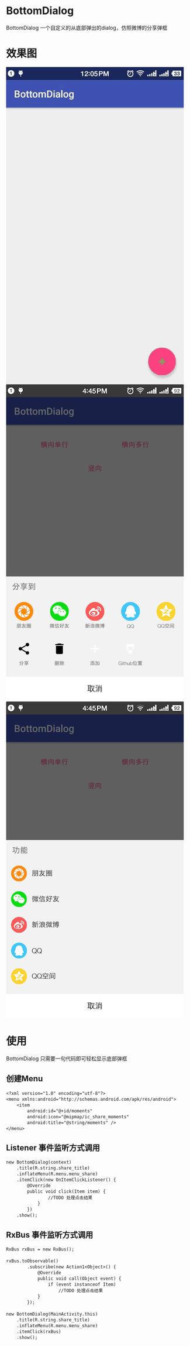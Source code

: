 # BottomDialog
BottomDialog 一个自定义的从底部弹出的dialog，仿照微博的分享弹框

# 效果图
![Alt text](/art/demo.gif)![Alt text](/art/horizontal.png)![Alt text](/art/vertical.png)

# 使用
BottomDialog 只需要一句代码即可轻松显示底部弹框

## 创建Menu
    <?xml version="1.0" encoding="utf-8"?>
    <menu xmlns:android="http://schemas.android.com/apk/res/android">
        <item
            android:id="@+id/moments"
            android:icon="@mipmap/ic_share_moments"
            android:title="@string/moments" />
    </menu>

## Listener 事件监听方式调用
    new BottomDialog(context)
        .title(R.string.share_title)
        .inflateMenu(R.menu.menu_share)
        .itemClick(new OnItemClickListener() {
            @Override
            public void click(Item item) {
                    //TODO 处理点击结果
                }
            })
        .show();
        
## RxBus 事件监听方式调用
    RxBus rxBus = new RxBus();
    
    rxBus.toObservable()
            .subscribe(new Action1<Object>() {
                @Override
                public void call(Object event) {
                    if (event instanceof Item)
                        //TODO 处理点击结果
                }
            });
            
    new BottomDialog(MainActivity.this)
        .title(R.string.share_title)
        .inflateMenu(R.menu.menu_share)
        .itemClick(rxBus)
        .show();
    

